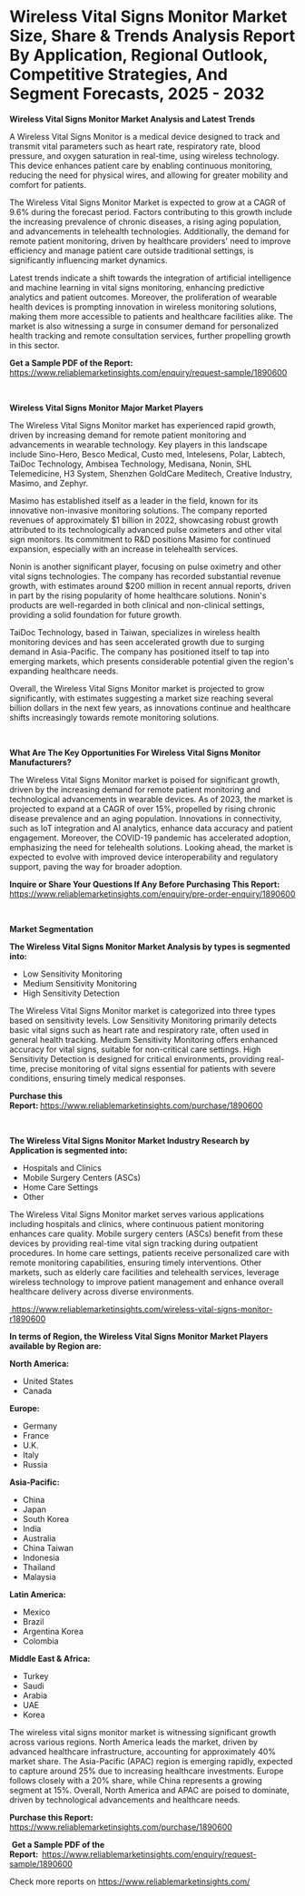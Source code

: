 <p><h1>Wireless Vital Signs Monitor Market Size, Share & Trends Analysis Report By Application, Regional Outlook, Competitive Strategies, And Segment Forecasts, 2025 - 2032</h1></p><p><strong>Wireless Vital Signs Monitor Market Analysis and Latest Trends</strong></p>
<p><p>A Wireless Vital Signs Monitor is a medical device designed to track and transmit vital parameters such as heart rate, respiratory rate, blood pressure, and oxygen saturation in real-time, using wireless technology. This device enhances patient care by enabling continuous monitoring, reducing the need for physical wires, and allowing for greater mobility and comfort for patients.</p><p>The Wireless Vital Signs Monitor Market is expected to grow at a CAGR of 9.6% during the forecast period. Factors contributing to this growth include the increasing prevalence of chronic diseases, a rising aging population, and advancements in telehealth technologies. Additionally, the demand for remote patient monitoring, driven by healthcare providers' need to improve efficiency and manage patient care outside traditional settings, is significantly influencing market dynamics.</p><p>Latest trends indicate a shift towards the integration of artificial intelligence and machine learning in vital signs monitoring, enhancing predictive analytics and patient outcomes. Moreover, the proliferation of wearable health devices is prompting innovation in wireless monitoring solutions, making them more accessible to patients and healthcare facilities alike. The market is also witnessing a surge in consumer demand for personalized health tracking and remote consultation services, further propelling growth in this sector.</p></p>
<p><strong>Get a Sample PDF of the Report:&nbsp;</strong> <a href="https://www.reliablemarketinsights.com/enquiry/request-sample/1890600?utm_campaign=2221&utm_medium=2&utm_source=Github&utm_content=ia&utm_term=04032025&utm_id=wireless-vital-signs-monitor">https://www.reliablemarketinsights.com/enquiry/request-sample/1890600</a></p>
<p>&nbsp;</p>
<p><strong>Wireless Vital Signs Monitor Major Market Players</strong></p>
<p><p>The Wireless Vital Signs Monitor market has experienced rapid growth, driven by increasing demand for remote patient monitoring and advancements in wearable technology. Key players in this landscape include Sino-Hero, Besco Medical, Custo med, Intelesens, Polar, Labtech, TaiDoc Technology, Ambisea Technology, Medisana, Nonin, SHL Telemedicine, H3 System, Shenzhen GoldCare Meditech, Creative Industry, Masimo, and Zephyr.</p><p>Masimo has established itself as a leader in the field, known for its innovative non-invasive monitoring solutions. The company reported revenues of approximately $1 billion in 2022, showcasing robust growth attributed to its technologically advanced pulse oximeters and other vital sign monitors. Its commitment to R&D positions Masimo for continued expansion, especially with an increase in telehealth services.</p><p>Nonin is another significant player, focusing on pulse oximetry and other vital signs technologies. The company has recorded substantial revenue growth, with estimates around $200 million in recent annual reports, driven in part by the rising popularity of home healthcare solutions. Nonin's products are well-regarded in both clinical and non-clinical settings, providing a solid foundation for future growth.</p><p>TaiDoc Technology, based in Taiwan, specializes in wireless health monitoring devices and has seen accelerated growth due to surging demand in Asia-Pacific. The company has positioned itself to tap into emerging markets, which presents considerable potential given the region's expanding healthcare needs.</p><p>Overall, the Wireless Vital Signs Monitor market is projected to grow significantly, with estimates suggesting a market size reaching several billion dollars in the next few years, as innovations continue and healthcare shifts increasingly towards remote monitoring solutions.</p></p>
<p>&nbsp;</p>
<p><strong>What Are The Key Opportunities For Wireless Vital Signs Monitor Manufacturers?</strong></p>
<p><p>The Wireless Vital Signs Monitor market is poised for significant growth, driven by the increasing demand for remote patient monitoring and technological advancements in wearable devices. As of 2023, the market is projected to expand at a CAGR of over 15%, propelled by rising chronic disease prevalence and an aging population. Innovations in connectivity, such as IoT integration and AI analytics, enhance data accuracy and patient engagement. Moreover, the COVID-19 pandemic has accelerated adoption, emphasizing the need for telehealth solutions. Looking ahead, the market is expected to evolve with improved device interoperability and regulatory support, paving the way for broader adoption.</p></p>
<p><strong>Inquire or Share Your Questions If Any Before Purchasing This Report:</strong> <a href="https://www.reliablemarketinsights.com/enquiry/pre-order-enquiry/1890600?utm_campaign=2221&utm_medium=2&utm_source=Github&utm_content=ia&utm_term=04032025&utm_id=wireless-vital-signs-monitor">https://www.reliablemarketinsights.com/enquiry/pre-order-enquiry/1890600</a></p>
<p>&nbsp;</p>
<p><strong>Market Segmentation</strong></p>
<p><strong>The Wireless Vital Signs Monitor Market Analysis by types is segmented into:</strong></p>
<p><ul><li>Low Sensitivity Monitoring</li><li>Medium Sensitivity Monitoring</li><li>High Sensitivity Detection</li></ul></p>
<p><p>The Wireless Vital Signs Monitor market is categorized into three types based on sensitivity levels. Low Sensitivity Monitoring primarily detects basic vital signs such as heart rate and respiratory rate, often used in general health tracking. Medium Sensitivity Monitoring offers enhanced accuracy for vital signs, suitable for non-critical care settings. High Sensitivity Detection is designed for critical environments, providing real-time, precise monitoring of vital signs essential for patients with severe conditions, ensuring timely medical responses.</p></p>
<p><strong>Purchase this Report:&nbsp;</strong><a href="https://www.reliablemarketinsights.com/purchase/1890600?utm_campaign=2221&utm_medium=2&utm_source=Github&utm_content=ia&utm_term=04032025&utm_id=wireless-vital-signs-monitor">https://www.reliablemarketinsights.com/purchase/1890600</a></p>
<p>&nbsp;</p>
<p><strong>The Wireless Vital Signs Monitor Market Industry Research by Application is segmented into:</strong></p>
<p><ul><li>Hospitals and Clinics</li><li>Mobile Surgery Centers (ASCs)</li><li>Home Care Settings</li><li>Other</li></ul></p>
<p><p>The Wireless Vital Signs Monitor market serves various applications including hospitals and clinics, where continuous patient monitoring enhances care quality. Mobile surgery centers (ASCs) benefit from these devices by providing real-time vital sign tracking during outpatient procedures. In home care settings, patients receive personalized care with remote monitoring capabilities, ensuring timely interventions. Other markets, such as elderly care facilities and telehealth services, leverage wireless technology to improve patient management and enhance overall healthcare delivery across diverse environments.</p></p>
<p><a href="https://www.reliablemarketinsights.com/wireless-vital-signs-monitor-r1890600?utm_campaign=2221&utm_medium=2&utm_source=Github&utm_content=ia&utm_term=04032025&utm_id=wireless-vital-signs-monitor">&nbsp;https://www.reliablemarketinsights.com/wireless-vital-signs-monitor-r1890600</a></p>
<p><strong>In terms of Region, the Wireless Vital Signs Monitor Market Players available by Region are:</strong></p>
<p>
    <p> <strong> North America: </strong>
        <ul>
            <li>United States</li>
            <li>Canada</li>
        </ul>
        </p> 
    <p> <strong> Europe: </strong>
        <ul>
            <li>Germany</li>
            <li>France</li>
            <li>U.K.</li>
            <li>Italy</li>
            <li>Russia</li>
        </ul>
        </p> 
    <p> <strong> Asia-Pacific: </strong>
        <ul>
            <li>China</li>
            <li>Japan</li>
            <li>South Korea</li>
            <li>India</li>
            <li>Australia</li>
            <li>China Taiwan</li>
            <li>Indonesia</li>
            <li>Thailand</li>
            <li>Malaysia</li>
        </ul>
        </p> 
    <p> <strong> Latin America: </strong>
        <ul>
            <li>Mexico</li>
            <li>Brazil</li>
            <li>Argentina Korea</li>
            <li>Colombia</li>
        </ul>
        </p> 
    <p> <strong> Middle East & Africa: </strong>
        <ul>
            <li>Turkey</li>
            <li>Saudi</li>
            <li>Arabia</li>
            <li>UAE</li>
            <li>Korea</li>
        </ul>
    </p>
    </p>
<p><p>The wireless vital signs monitor market is witnessing significant growth across various regions. North America leads the market, driven by advanced healthcare infrastructure, accounting for approximately 40% market share. The Asia-Pacific (APAC) region is emerging rapidly, expected to capture around 25% due to increasing healthcare investments. Europe follows closely with a 20% share, while China represents a growing segment at 15%. Overall, North America and APAC are poised to dominate, driven by technological advancements and healthcare needs.</p></p>
<p><strong>Purchase this Report: </strong><a href="https://www.reliablemarketinsights.com/purchase/1890600?utm_campaign=2221&utm_medium=2&utm_source=Github&utm_content=ia&utm_term=04032025&utm_id=wireless-vital-signs-monitor">https://www.reliablemarketinsights.com/purchase/1890600</a></p>
<p>&nbsp;<strong>Get a Sample PDF of the Report:&nbsp;&nbsp;</strong><a href="https://www.reliablemarketinsights.com/enquiry/request-sample/1890600?utm_campaign=2221&utm_medium=2&utm_source=Github&utm_content=ia&utm_term=04032025&utm_id=wireless-vital-signs-monitor">https://www.reliablemarketinsights.com/enquiry/request-sample/1890600</a></p>
<p><strong></strong></p>
<p>Check more reports on <a href="https://www.reliablemarketinsights.com/?utm_campaign=2221&utm_medium=2&utm_source=Github&utm_content=ia&utm_term=04032025&utm_id=wireless-vital-signs-monitor">https://www.reliablemarketinsights.com/</a></p>